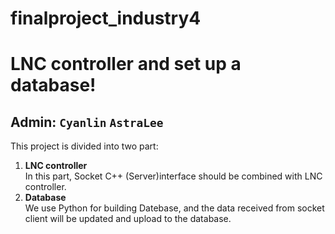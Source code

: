 # finalproject_industry4

# LNC controller and set up a database!



Admin: `Cyanlin` `AstraLee`
---

This project is divided into two part:

1. **LNC controller**  
	In this part, Socket C++ (Server)interface should be combined with LNC controller.
2. **Database**  
	We use Python for building Datebase, and the data received from socket client will be updated and upload to the database.


